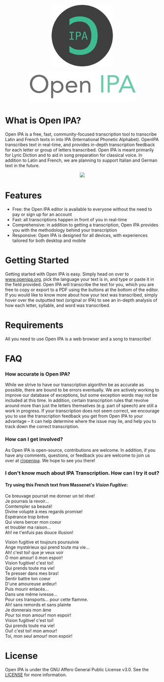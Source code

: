 <a href="https://www.openipa.org">
<p align='center'>
  <img src='readme/logo-circle.png' width='200' height='200' />
</p>

<p align='center'>
  <img src='readme/OpenIPA-title.png' width='350' height='100' />
</p>
</a>

# What is Open IPA?

Open IPA is a free, fast, community-focused transcription tool to transcribe Latin and French texts in into IPA (International Phonetic Alphabet). OpenIPA transcribes text in real-time, and provides in-depth transcription feedback for each letter or group of letters transcribed. Open IPA is meant primarily for Lyric Diction and to aid in song preparation for classical voice. In addition to Latin and French, we are planning to support Italian and German text in the future.

<p align='center'>
  <img src='readme/showcase.gif' />
</p>
  
# Features
- Free: the Open IPA editor is available to everyone without the need to pay or sign up for an account
- Fast: all transcriptions happen in front of you in real-time
- Comprehensive: in addition to getting a transcription, Open IPA provides you with the methodology behind your transcription
- Responsive: Open IPA is designed for all devices, with experiences tailored for both desktop and mobile

# Getting Started

Getting started with Open IPA is easy. Simply head on over to www.openipa.org, pick the language your text is in, and type or paste it in the field provided. Open IPA will transcribe the text for you, which you are free to copy or export to a PDF using the buttons at the bottom of the editor. If you would like to know more about how your text was transcribed, simply hover over the outputted text (original or IPA) to see an in-depth analysis of how each letter, syllable, and word was transcribed.

# Requirements

All you need to use Open IPA is a web browser and a song to transcribe!

# FAQ

### How accurate is Open IPA?

While we strive to have our transcription algorithm be as accurate as possible, there are bound to be errors eventually. We are actively working to improve our database of exceptions, but some exception words may not be included at this time. In addition, certain transcription rules that revolve around more than just the letters themselves (e.g. part of speech) are still a work in progress. If your transcription does not seem correct, we encourage you to use the transcription feedback you get from Open IPA to your advantage – it can help determine where the issue may lie, and help you to track down the correct transcription.

### How can I get involved?

As Open IPA is open-source, contributions are welcome. In addition, if you have any comments, questions, or feedback you are welcome to join us over at [r/openipa](https://www.reddit.com/r/openipa/). We hope to see you there!

### I don't know much about IPA Transcription. How can I try it out?

#### Try using this French text from Massenet's _Vision Fugitive_:

Ce breuvage pourrait me donner un tel rêve! </br>
Je pourrais la revoir...</br>
Comtempler sa beauté!</br>
Divine volupté à mes regards promise!</br>
Espérance trop brève</br>
Qui viens bercer mon coeur</br>
et troubler ma raison...</br>
Ah! ne t'enfuis pas douce illusion! </br>

Vision fugitive et toujours poursuivie</br>
Ange mystérieux qui prend toute ma vie...</br>
Ah! c'est toi! que je veux voir</br>
Ô mon amour! ô mon espoir!</br>
Vision fugitive! c'est toi!</br>
Qui prends toute ma vie!</br>
Te presser dans mes bras!</br>
Sentir battre ton coeur</br>
D'une amoureuse ardeur!</br>
Puis mourir enlacés...</br>
Dans une même ivresse...</br>
Pour ces transports... pour cette flamme.</br>
Ah! sans remords et sans plainte</br>
Je donnerais mon âme</br>
Pour toi mon amour! mon espoir!</br>
Vision fugitive! c'est toi!</br>
Qui prends toute ma vie!</br>
Oui! c'est toi! mon amour!</br>
Toi, mon seul amour! mon espoir!</br>

# License

Open IPA is under the GNU Affero General Public License v3.0. See the [LICENSE](https://github.com/hfellerhoff/openipa/blob/master/LICENSE) for more information.
